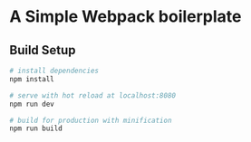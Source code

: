 # A Simple Webpack boilerplate

## Build Setup

``` bash
# install dependencies
npm install

# serve with hot reload at localhost:8080
npm run dev

# build for production with minification
npm run build
```
